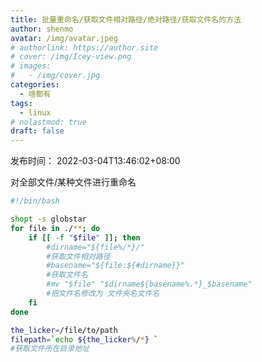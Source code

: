 ```yaml
---
title: 批量重命名/获取文件相对路径/绝对路径/获取文件名的方法
author: shenmo
avatar: /img/avatar.jpeg
# authorlink: https://author.site
# cover: /img/Icey-view.png
# images:
#   - /img/cover.jpg
categories:
  - 啥都有
tags:
  - linux
# nolastmod: true
draft: false
---
```

发布时间： 2022-03-04T13:46:02+08:00

对全部文件/某种文件进行重命名

<!--more-->


```bash
#!/bin/bash

shopt -s globstar
for file in ./**; do 
    if [[ -f "$file" ]]; then
        #dirname="${file%/*}/"
        #获取文件相对路径
        #basename="${file:${#dirname}}"
        #获取文件名
        #mv "$file" "$dirname${basename%.*}_$basename"
        #把文件名修改为 文件夹名文件名
    fi
done

```

```bash
the_licker=/file/to/path
filepath=`echo ${the_licker%/*} `
#获取文件所在目录地址
```